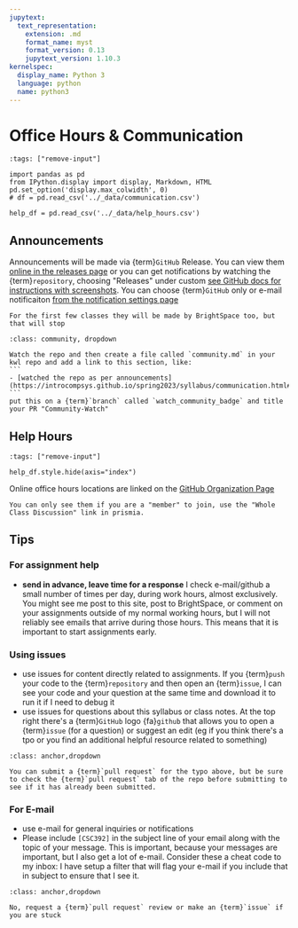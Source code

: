 ```yaml
---
jupytext:
  text_representation:
    extension: .md
    format_name: myst
    format_version: 0.13
    jupytext_version: 1.10.3
kernelspec:
  display_name: Python 3
  language: python
  name: python3
---
```





# Office Hours & Communication



```{code-cell}
:tags: ["remove-input"]

import pandas as pd
from IPython.display import display, Markdown, HTML
pd.set_option('display.max_colwidth', 0)
# df = pd.read_csv('../_data/communication.csv')

help_df = pd.read_csv('../_data/help_hours.csv')
```

## Announcements

Announcements will be made via {term}`GitHub` Release. You can view them [online in the releases page](https://github.com/introcompsys/fall2023/releases) or you can get notifications by watching the {term}`repository`, choosing "Releases" under custom [see GitHub docs for instructions with screenshots](https://docs.github.com/en/account-and-profile/managing-subscriptions-and-notifications-on-github/setting-up-notifications/configuring-notifications#configuring-your-watch-settings-for-an-individual-repository). You can choose {term}`GitHub` only or e-mail notificaiton [from the notification settings page](https://github.com/settings/notifications)

```{warning}
For the first few classes they will be made by BrightSpace too, but that will stop
```


````{admonition} Sign up to watch
:class: community, dropdown

Watch the repo and then create a file called `community.md` in your kwl repo and add a link to this section, like: 
```
- [watched the repo as per announcements](https://introcompsys.github.io/spring2023/syllabus/communication.html#announcements) 
```
put this on a {term}`branch` called `watch_community_badge` and title your PR "Community-Watch"
````

## Help Hours


```{code-cell}
:tags: ["remove-input"]

help_df.style.hide(axis="index")
``` 

Online office hours locations are linked on the [GitHub Organization Page](https://github.com/introcompsys)

```{important}
You can only see them if you are a "member" to join, use the "Whole Class Discussion" link in prismia. 
```

<!-- 
## Getting Help 

- E-mail the instructor and TAs: `cscsystools-help-group@uri.edu`
- Post an issue to the course website
-  -->

<!--
Online office hours locations are linked in the #help channel on slack
We have several different ways to communicate in this course. This section summarizes them -->

<!--
## To reach out, By usage

```{code-cell}
:tags: ["remove-input"]

df = df[['usage','platform','area','note']]
display(HTML(df.style.hide_index()._repr_html_()))
```

```{note}
e-mail is last because it's not collaborative; other platforms allow us (Proessor + TAs) to collaborate on who responds to things more easily.
```

## By Platform

```{code-cell}
:tags: ["remove-input"]

for platform, data in df.groupby('platform'):
    display(HTML('<h3> Use '+ platform + ' for </h3>'))
    display(HTML(data.drop(columns='platform').style.hide_index()._repr_html_()))

``` -->

## Tips

### For assignment help

- **send in advance, leave time for a response** I check e-mail/github a small number of times per day, during work hours, almost exclusively. You might see me post to this site, post to BrightSpace, or comment on your assignments outside of my normal working hours, but I will not reliably see emails that arrive during those hours. This means that it is important to start assignments early.

### Using issues

- use issues for content directly related to assignments.  If you {term}`push` your code to the {term}`repository` and then open an {term}`issue`, I can see your code and your question at the same time and download it to run it if I need to debug it
- use issues for questions about this syllabus or class notes. At the top right there's a {term}`GitHub` logo {fa}`github` that allows you to open a {term}`issue` (for a question) or suggest an edit (eg if you think there's a tpo or you find an additional helpful resource related to something)


```{admonition} ... 
:class: anchor,dropdown

You can submit a {term}`pull request` for the typo above, but be sure to check the {term}`pull request` tab of the repo before submitting to see if it has already been submitted.
```

### For E-mail

- use e-mail for general inquiries or notifications
- Please include `[CSC392]`  in the subject line of your email along with the topic of your message. This is important, because your messages are important, but I also get a lot of e-mail. Consider these a cheat code to my inbox: I have setup a filter that will flag your e-mail if you include that in subject to ensure that I see it.

```{admonition} Should you e-mail your work? 
:class: anchor,dropdown

No, request a {term}`pull request` review or make an {term}`issue` if you are stuck
```
